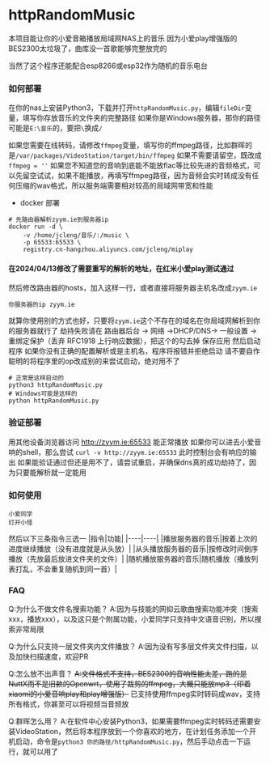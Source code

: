 # httpRandomMusic
本项目能让你的小爱音箱播放局域网NAS上的音乐
因为小爱play增强版的BES2300太垃圾了，曲库没一首歌能够完整放完的

当然了这个程序还能配合esp8266或esp32作为随机的音乐电台

### 如何部署
在你的nas上安装Python3，下载并打开`httpRandomMusic.py`，编辑`fileDir`变量，填写你存放音乐的文件夹的完整路径
如果你是Windows服务器，那你的路径可能是`E:\音乐`的，要把`\`换成`/`

如果您需要在线转码，请修改`ffmpeg`变量，填写你的ffmpeg路径，比如群晖的是`/var/packages/VideoStation/target/bin/ffmpeg`
如果不需要请留空，既改成`ffmpeg = ''`
如果您不知道您的音响到底能不能放flac等比较先进的音频格式，可以先留空试试，如果不能播放，再填写ffmpeg路径，因为音频会实时转成没有任何压缩的wav格式，所以服务端需要相对较高的局域网带宽和性能

- docker 部署

```shell
# 先路由器解析zyym.ie到服务器ip
docker run -d \
    -v /home/jcleng/音乐/:/music \
    -p 65533:65533 \
    registry.cn-hangzhou.aliyuncs.com/jcleng/miplay
```

#### 在2024/04/13修改了需要重写的解析的地址，在红米小爱play测试通过
然后修改路由器的hosts，加入这样一行，或者直接将服务器主机名改成`zyym.ie`
```
你服务器的ip zyym.ie
```
就算你使用别的方式也好，只要将`zyym.ie`这个不存在的域名在你局域网解析到你的服务器就行了
劫持失败请在 路由器后台 -> 网络 ->DHCP/DNS-> 一般设置 -> 重绑定保护（丢弃 RFC1918 上行响应数据），把这个的勾去掉 保存应用
然后启动程序
如果你没有正确的配置解析或是主机名，程序将报错并拒绝启动
请不要自作聪明的将程序里的op改成别的来尝试启动，绝对用不了
```
# 正常是这样启动的
python3 httpRandomMusic.py
# Windows可能是这样的
python httpRandomMusic.py
```

### 验证部署
用其他设备浏览器访问 http://zyym.ie:65533 能正常播放
如果你可以进去小爱音响的shell，那么尝试 `curl -v http://zyym.ie:65533`
此时控制台会有响应的输出
如果能验证通过但还是用不了，请尝试重启，并确保dns真的成功劫持了，因为只要能解析就一定能用

### 如何使用
```
小爱同学
打开小怪
```
然后以下三条指令三选一
|指令|功能|
|----|----|
|播放服务器的音乐|按着上次的进度继续播放（没有进度就是从头放）|
|从头播放服务器的音乐|按修改时间倒序播放（先放最后放进文件夹的文件）|
|随机播放服务器的音乐|随机播放（播放列表打乱，不会重复随机到同一首）|

### FAQ
Q:为什么不做文件名搜索功能？
A:因为与技能的网抑云歌曲搜索功能冲突（搜索xxx，播放xxx），以及这只是个附属功能，小爱同学只支持中文语音识别，所以搜索非常局限

Q:为什么只支持一层文件夹内文件播放？
A:因为没有写多层文件夹文件扫描，以及加快扫描速度，欢迎PR

Q:怎么放不出声音？
~~A:文件格式不支持，BES2300的音响性能太差，跑的是NuttX而不是旧款的Openwrt，使用了裁剪的ffmpeg，大概只能放mp3（印着xiaomi的小爱音响play和play增强版）~~
已支持使用ffmpeg实时转码成wav，支持所有格式，你甚至可以将视频当音频放

Q:群晖怎么用？
A:在软件中心安装Python3，如果需要ffmpeg实时转码还需要安装VideoStation，然后将本程序放到一个你喜欢的地方，在计划任务添加一个开机启动，命令是`python3 你的路径/httpRandomMusic.py`，然后手动点击一下运行，就可以用了
